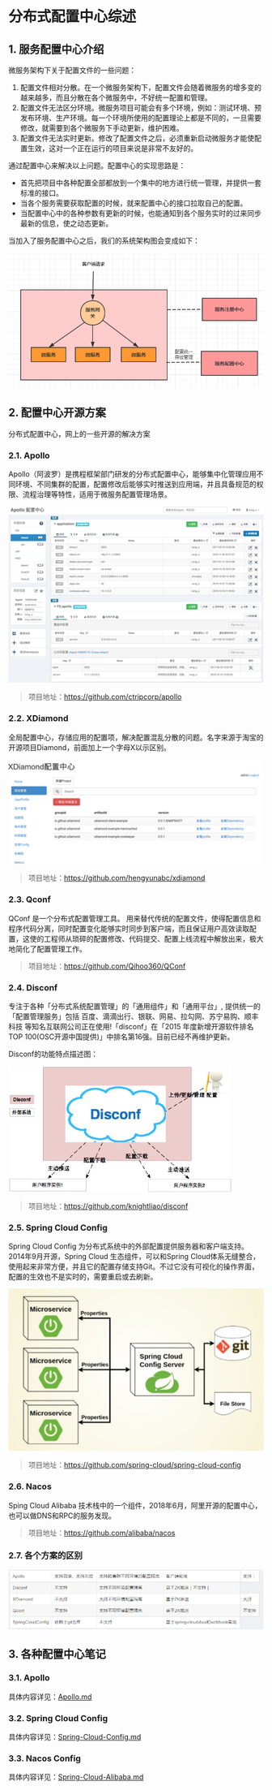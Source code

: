 # 分布式配置中心综述

## 1. 服务配置中心介绍

微服务架构下关于配置文件的一些问题：

1. 配置文件相对分散。在一个微服务架构下，配置文件会随着微服务的增多变的越来越多，而且分散在各个微服务中，不好统一配置和管理。
2. 配置文件无法区分环境。微服务项目可能会有多个环境，例如：测试环境、预发布环境、生产环境。每一个环境所使用的配置理论上都是不同的，一旦需要修改，就需要到各个微服务下手动更新，维护困难。
3. 配置文件无法实时更新。修改了配置文件之后，必须重新启动微服务才能使配置生效，这对一个正在运行的项目来说是非常不友好的。

通过配置中心来解决以上问题。配置中心的实现思路是：

- 首先把项目中各种配置全部都放到一个集中的地方进行统一管理，并提供一套标准的接口。
- 当各个服务需要获取配置的时候，就来配置中心的接口拉取自己的配置。
- 当配置中心中的各种参数有更新的时候，也能通知到各个服务实时的过来同步最新的信息，使之动态更新。

当加入了服务配置中心之后，我们的系统架构图会变成如下：

![](images/20220108141530732_30017.png)

## 2. 配置中心开源方案

分布式配置中心，网上的一些开源的解决方案

### 2.1. Apollo

Apollo（阿波罗）是携程框架部门研发的分布式配置中心，能够集中化管理应用不同环境、不同集群的配置，配置修改后能够实时推送到应用端，并且具备规范的权限、流程治理等特性，适用于微服务配置管理场景。

![](images/20201112104621447_4503.png)

> 项目地址：https://github.com/ctripcorp/apollo

### 2.2. XDiamond

全局配置中心，存储应用的配置项，解决配置混乱分散的问题。名字来源于淘宝的开源项目Diamond，前面加上一个字母X以示区别。

![](images/20201112104658171_31173.png)

> 项目地址：https://github.com/hengyunabc/xdiamond

### 2.3. Qconf

QConf 是一个分布式配置管理工具。 用来替代传统的配置文件，使得配置信息和程序代码分离，同时配置变化能够实时同步到客户端，而且保证用户高效读取配置，这使的工程师从琐碎的配置修改、代码提交、配置上线流程中解放出来，极大地简化了配置管理工作。

> 项目地址：https://github.com/Qihoo360/QConf

### 2.4. Disconf

专注于各种「分布式系统配置管理」的「通用组件」和「通用平台」, 提供统一的「配置管理服务」包括 百度、滴滴出行、银联、网易、拉勾网、苏宁易购、顺丰科技 等知名互联网公司正在使用!「disconf」在「2015 年度新增开源软件排名 TOP 100(OSC开源中国提供)」中排名第16强。目前已经不再维护更新。

Disconf的功能特点描述图：

![](images/20201112104735110_864.png)

> 项目地址：https://github.com/knightliao/disconf

### 2.5. Spring Cloud Config

Spring Cloud Config 为分布式系统中的外部配置提供服务器和客户端支持。2014年9月开源，Spring Cloud 生态组件，可以和Spring Cloud体系无缝整合，使用起来非常方便，并且它的配置存储支持Git。不过它没有可视化的操作界面，配置的生效也不是实时的，需要重启或去刷新。

![](images/20201112104804415_28699.png)

> 项目地址：https://github.com/spring-cloud/spring-cloud-config

### 2.6. Nacos

Sping Cloud Alibaba 技术栈中的一个组件，2018年6月，阿里开源的配置中心，也可以做DNS和RPC的服务发现。

> 项目地址：https://github.com/alibaba/nacos

### 2.7. 各个方案的区别

![](images/20201112104840769_17016.png)

## 3. 各种配置中心笔记

### 3.1. Apollo

具体内容详见：[Apollo.md](/分布式架构&微服务架构/分布式配置中心/Apollo)

### 3.2. Spring Cloud Config

具体内容详见：[Spring-Cloud-Config.md](/分布式架构&微服务架构/SpringCloud/Spring-Cloud-Config)

### 3.3. Nacos Config

具体内容详见：[Spring-Cloud-Alibaba.md](/分布式架构&微服务架构/SpringCloud/Spring-Cloud-Alibaba?id=spring-cloud-alibaba-nacos-config)


